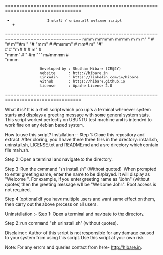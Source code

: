 =================================================================================
+                     Install / uninstall welcome script                        +
=================================================================================
                       mmm  mmmmm          mmmm m     m
                     m"   " #   "#  m""#m "   "# "m m" 
                     #      #mmmm" #  mm#     m"  "#"  
                     #      #   "m # #  #   m"     #   
                      "mmm" #    " #m """ m#mmmm   #   
                                    "mmm               
                
                    Developed by : Shubham Hibare (CR@2Y)
                    website      : http://hibare.in
                    Linkedin     : https://linkedin.com/in/hibare
                    Github       : https://hibare.github.io
                    License      : Apache License 2.0
=================================================================================

What it is?
It is a shell script which pop up's a terminal whenever system starts and displays a greeting message with some general system stats. This script worked perfectly
on UBUNTU test machine and is intended to work fine on any debian based system.

How to use this script?
Installation :-
Step 1: Clone this repository and extract. After cloning, you'll have these three files in the directory: install.sh, uninstall.sh, LICENSE.txt and README.md and
a src directory which contain file main.sh. 

Step 2: Open a terminal and navigate to the directory.

Step 3: Run the command "sh install.sh" (Without quoted). When prompted to enter greeting name, enter the name to be displayed. It will display as 
"Welcome <greeting name>". For example, if you enter greeting name as "John" (without quotes) then the greeting message will be "Welcome John". Root access 
is not required. 

Step 4 (optional):If you have multiple users and want same effect on them, then carry out the above process on all users.

Uninstallation :-
Step 1: Open a terminal and navigate to the directory.

Step 2: run command "sh uninstall.sh" (without quotes).

Disclaimer: Author of this script is not responsible for any damage caused to your system from using this script. Use this script at your own risk.

Note: For any errors and queries contact from here- http://hibare.in.
